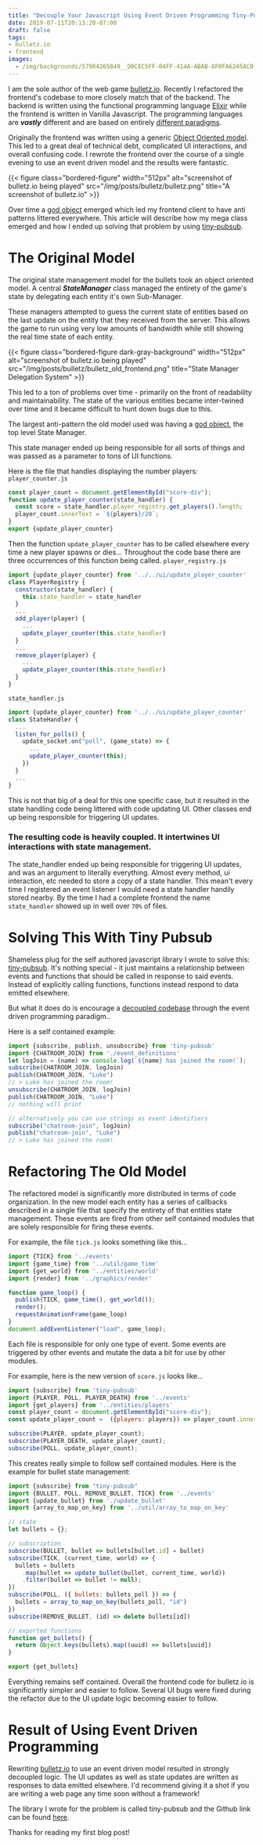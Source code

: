 ```yaml
---
title: "Decouple Your Javascript Using Event Driven Programming Tiny-Pubsub"
date: 2019-07-11T20:13:20-07:00
draft: false
tags:
- bulletz.io
- frontend
images:
  - /img/backgrounds/57984265849__D0CEC5FF-04FF-414A-ABAB-8F0FA6245AC0-EFFECTS.jpg
---
```

I am the sole author of the web game [bulletz.io](https://bulletz.io).
Recently I refactored the frontend's codebase to more closely match that of the backend.
The backend is written using the functional programming language [Elixir](https://elixir-lang.org) while the frontend is written in Vanilla Javascript.
The programming languages are ___vastly___ different and are based on entirely [different paradigms](https://cs.lmu.edu/~ray/notes/paradigms).  

Originally the frontend was written using a generic [Object Oriented model](https://www.webopedia.com/TERM/O/object_oriented_programming_OOP.html).
This led to a great deal of technical debt, complicated UI interactions, and overall confusing code.
I rewrote the frontend over the course of a single evening to use an event driven model and the results were fantastic.

{{< figure class="bordered-figure" width="512px" alt="screenshot of bulletz.io being played" src="/img/posts/bulletz/bulletz.png" title="A screenshot of bulletz.io" >}}

Over time a [god object](https://en.wikipedia.org/wiki/God_object) emerged which led my frontend client to have anti patterns littered everywhere.
This article will describe how my mega class emerged and how I ended up solving that problem by using [tiny-pubsub](https://github.com/LukeWood/tiny-pubsub).

# The Original Model
The original state management model for the bullets took an object oriented model.
A central ___StateManager___ class managed the entirety of the game's state by delegating each entity it's own Sub-Manager.

These managers attempted to guess the current state of entities based on the last update on the entity that they received from the server.
This allows the game to run using very low amounts of bandwidth while still showing the real time state of each entity.

{{< figure class="bordered-figure dark-gray-background" width="512px" alt="screenshot of bulletz.io being played" src="/img/posts/bulletz/bulletz_old_frontend.png" title="State Manager Delegation System" >}}

This led to a ton of problems over time - primarily on the front of readability and maintainability.
The state of the various entities became inter-twined over time and it became difficult to hunt down bugs due to this.

The largest anti-pattern the old model used was having a [god object](https://en.wikipedia.org/wiki/God_object), the top level State Manager.

This state manager ended up being responsible for all sorts of things and was passed as a parameter to tons of UI functions.

Here is the file that handles displaying the number players:
`player_counter.js`
```javascript
const player_count = document.getElementById("score-div");
function update_player_counter(state_handler) {
  const score = state_handler.player_registry.get_players().length;
  player_count.innerText = `${players}/20`;
}
export {update_player_counter}
```

Then the function `update_player_counter` has to be called elsewhere every time a new player spawns or dies...
Throughout the code base there are three occurrences of this function being called.
`player_registry.js`
```javascript
import {update_player_counter} from '../../ui/update_player_counter'
class PlayerRegistry {
  constructor(state_handler) {
    this.state_handler = state_handler
  }
  ...
  add_player(player) {
    ...
    update_player_counter(this.state_handler)
  }
  ...
  remove_player(player) {
    ...
    update_player_counter(this.state_handler)
  }
}
```
`state_handler.js`
```javascript
import {update_player_counter} from '../../ui/update_player_counter'
class StateHandler {
  ...
  listen_for_polls() {
    update_socket.on("poll", (game_state) => {
      ...
      update_player_counter(this);
    })
  }
  ...
}
```
This is not that big of a deal for this one specific case, but it resulted in the state handling code being littered with code updating UI.
Other classes end up being responsible for triggering UI updates.

### The resulting code is heavily coupled.  It intertwines UI interactions with state management.

The state_handler ended up being responsible for triggering UI updates, and was an argument to literally everything.
Almost every method, ui interaction, etc needed to store a copy of a state handler.
This mean't every time I registered an event listener I would need a state handler handily stored nearby.
By the time I had a complete frontend the name `state_handler` showed up in well over `70%` of files.

# Solving This With Tiny Pubsub
Shameless plug for the self authored javascript library I wrote to solve this: [tiny-pubsub](https://github.com/LukeWood/tiny-pubsub).
It's nothing special - it just maintains a relationship between events and functions that should be called in response to said events.
Instead of explicitly calling functions, functions instead respond to data emitted elsewhere.

But what it does do is encourage a [decoupled codebase](https://gameprogrammingpatterns.com/decoupling-patterns.html) through the event driven programming paradigm..

Here is a self contained example:
```javascript
import {subscribe, publish, unsubscribe} from 'tiny-pubsub'
import {CHATROOM_JOIN} from './event_definitions'
let logJoin = (name) => console.log(`${name} has joined the room!`);
subscribe(CHATROOM_JOIN, logJoin)
publish(CHATROOM_JOIN, "Luke")
// > Luke has joined the room!
unsubscribe(CHATROOM_JOIN, logJoin)
publish(CHATROOM_JOIN, "Luke")
// nothing will print

// alternatively you can use strings as event identifiers
subscribe("chatroom-join", logJoin)
publish("chatroom-join", "Luke")
// > Luke has joined the room!
```

# Refactoring The Old Model
The refactored model is significantly more distributed in terms of code organization.
In the new model each entity has a series of callbacks described in a single file that specify the entirety of that entities state management.
These events are fired from other self contained modules that are solely responsible for firing these events.

For example, the file `tick.js` looks something like this...
```javascript
import {TICK} from '../events'
import {game_time} from '../util/game_time'
import {get_world} from '../entities/world'
import {render} from '../graphics/render'

function game_loop() {
  publish(TICK, game_time(), get_world());
  render();
  requestAnimationFrame(game_loop)
}
document.addEventListener("load", game_loop);
```
Each file is responsible for only one type of event.
Some events are triggered by other events and mutate the data a bit for use by other modules.

For example, here is the new version of `score.js` looks like...
```javascript
import {subscribe} from 'tiny-pubsub'
import {PLAYER, POLL, PLAYER_DEATH} from '../events'
import {get_players} from '../entities/players'
const player_count = document.getElementById("score-div");
const update_player_count =  ({players: players}) => player_count.innerText = `${get_players().length}/20`;

subscribe(PLAYER, update_player_count);
subscribe(PLAYER_DEATH, update_player_count);
subscribe(POLL, update_player_count);
```

This creates really simple to follow self contained modules.
Here is the example for bullet state management:
```javascript
import {subscribe} from "tiny-pubsub"
import {BULLET, POLL, REMOVE_BULLET, TICK} from '../events'
import {update_bullet} from './update_bullet'
import {array_to_map_on_key} from '../util/array_to_map_on_key'

// state
let bullets = {};

// subscription
subscribe(BULLET, bullet => bullets[bullet.id] = bullet)
subscribe(TICK, (current_time, world) => {
  bullets = bullets
    .map(bullet => update_bullet(bullet, current_time, world))
    .filter(bullet => bullet != null);
})
subscribe(POLL, ({ bullets: bullets_poll }) => {
  bullets = array_to_map_on_key(bullets_poll, "id")
})
subscribe(REMOVE_BULLET, (id) => delete bullets[id])

// exported functions
function get_bullets() {
  return Object.keys(bullets).map((uuid) => bullets[uuid])
}

export {get_bullets}
```
Everything remains self contained.
Overall the frontend code for bulletz.io is significantly simpler and easier to follow.
Several UI bugs were fixed during the refactor due to the UI update logic becoming easier to follow.

# Result of Using Event Driven Programming
Rewriting [bulletz.io](https://bulletz.io) to use an event driven model resulted in strongly decoupled logic.
The UI updates as well as state updates are written as responses to data emitted elsewhere.
I'd recommend giving it a shot if you are writing a web page any time soon without a framework!

The library I wrote for the problem is called tiny-pubsub and the Github link can be found [here](https://github.com/LukeWood/tiny-pubsub).

Thanks for reading my first blog post!

